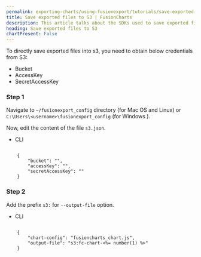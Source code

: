 ```yaml
---
permalink: exporting-charts/using-fusionexport/tutorials/save-exported-files-to-s-three.html
title: Save exported files to S3 | FusionCharts
description: This article talks about the SDKs used to save exported files to s3.
heading: Save exported files to S3
chartPresent: False
---
```


To directly save exported files into s3, you need to obtain below credentials from S3:

* Bucket
* AccessKey
* SecretAccessKey

### Step 1

Navigate to `~/fusionexport_config` directory (for Mac OS and Linux) or  `C:\Users\<username>\fusionexport_config` (for Windows ).

Now, edit the content of the file `s3.json`.

<div class="code-wrapper">
<ul class="code-tabs">
    <li class="active"><a data-toggle="cli">CLI</a></li>
</ul>

<div class="tab-content">
<div class="tab cli-tab active">
<pre><code class="language-javascript">
	{
		"bucket": "",
		"accessKey": "",
		"secretAccessKey": ""
	}
</code></pre>
</div>
</div>
</div>

### Step 2

Add the prefix `s3:` for `--output-file` option.

<div class="code-wrapper">
<ul class="code-tabs">
    <li class="active"><a data-toggle="cli">CLI</a></li>
</ul>

<div class="tab-content">
<div class="tab cli-tab active">
<pre><code class="language-javascript">
	{
		"chart-config": "fusioncharts_chart.js",
		"output-file": "s3:fc-chart-<%= number(1) %>"
	}
</code></pre>
</div>
</div>
</div>